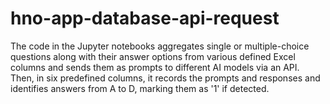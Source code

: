 # hno-app-database-api-request
The code in the Jupyter notebooks aggregates single or multiple-choice questions along with their answer options from various defined Excel columns and sends them as prompts to different AI models via an API. Then, in six predefined columns, it records the prompts and responses and identifies answers from A to D, marking them as '1' if detected.
